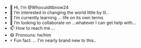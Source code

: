 - 👋 Hi, I’m @Whoculditbnow24
- 👀 I’m interested in changing the world little by lil..
- 🌱 I’m currently learning ... life on its own terms
- 💞️ I’m looking to collaborate on ...whatever I can get help with...
- 📫 How to reach me ...
- 😄 Pronouns: he/him
- ⚡ Fun fact: ... I'm nearly brand new to this..

<!---
Whoculditbnow24/Whoculditbnow24 is a ✨ special ✨ repository because its `README.md` (this file) appears on your GitHub profile.
You can click the Preview link to take a look at your changes.
--->
